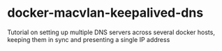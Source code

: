 # docker-macvlan-keepalived-dns
Tutorial on setting up multiple DNS servers across several docker hosts, keeping them in sync and presenting a single IP address
